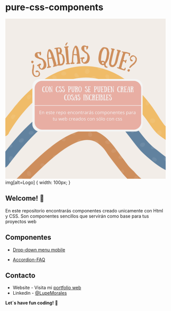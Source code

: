# pure-css-components
![Logo](./scr/assets/img.png)
img[alt=Logo] { width: 100px; }


## Welcome! 👋

En este repositorio encontrarás componentes creado unicamente con Html y CSS. Son componentes sencillos que servirán como base para tus proyectos web



## Componentes

  - [Drop-down menu mobile](#) 
  <!-- ![Drop-down menu mobile|10](./scr/assets/drop-down-mobile.png) -->
  - [Accordion-FAQ](https://codepen.io/lupeMorales/pen/gOQGvQz) 
<!--   ![Accordion FAQ](./scr/assets/accordion-FAQ.png) -->



## Contacto

- Website - Visita mi [portfolio web](https://lupemorales.github.io/portfolio/)
- Linkedin - [@LupeMorales](https://www.linkedin.com/in/lupe-morales/)

**Let´s have fun coding!** 🚀